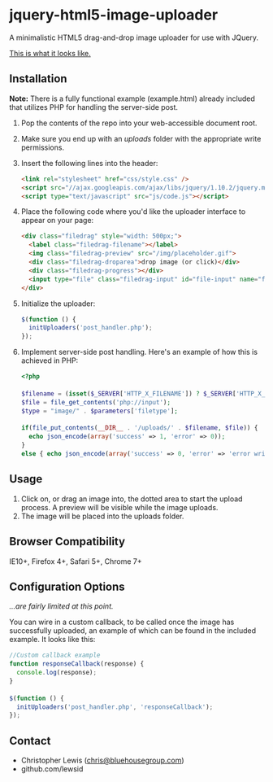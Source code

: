 jquery-html5-image-uploader
===========================

A minimalistic HTML5 drag-and-drop image uploader for use with JQuery. 

[This is what it looks like.](https://raw.github.com/lewsid/jquery-html5-image-uploader/master/img/example.png)

Installation
------------

**Note:** There is a fully functional example (example.html) already included that utilizes PHP for handling the server-side post.

1. Pop the contents of the repo into your web-accessible document root.
2. Make sure you end up with an *uploads* folder with the appropriate write permissions.
3. Insert the following lines into the header:

    ```html
    <link rel="stylesheet" href="css/style.css" />
    <script src="//ajax.googleapis.com/ajax/libs/jquery/1.10.2/jquery.min.js"></script>
    <script type="text/javascript" src="js/code.js"></script>
    ```
4. Place the following code where you'd like the uploader interface to appear on your page:

    ```html
    <div class="filedrag" style="width: 500px;">
      <label class="filedrag-filename"></label>
      <img class="filedrag-preview" src="/img/placeholder.gif">
      <div class="filedrag-droparea">drop image (or click)</div>
      <div class="filedrag-progress"></div>
      <input type="file" class="filedrag-input" id="file-input" name="file-input">
    </div>
    ```

5. Initialize the uploader:

    ```javascript
    $(function () {
      initUploaders('post_handler.php');
    });
    ```
    
6. Implement server-side post handling. Here's an example of how this is achieved in PHP:

    ```php
    <?php
    
    $filename = (isset($_SERVER['HTTP_X_FILENAME']) ? $_SERVER['HTTP_X_FILENAME'] : false);
    $file = file_get_contents('php://input');
    $type = "image/" . $parameters['filetype'];
    
    if(file_put_contents(__DIR__ . '/uploads/' . $filename, $file)) {
      echo json_encode(array('success' => 1, 'error' => 0));
    }
    else { echo json_encode(array('success' => 0, 'error' => 'error writing file')); }
    ```
    
Usage
-----

1. Click on, or drag an image into, the dotted area to start the upload process. A preview will be visible while the image uploads.
2. The image will be placed into the uploads folder.

Browser Compatibility
---------------------

IE10+, Firefox 4+, Safari 5+, Chrome 7+

Configuration Options
---------------------

*...are fairly limited at this point.*

You can wire in a custom callback, to be called once the image has successfully uploaded, an example of which can be found in the included example. It looks like this:

```javascript
//Custom callback example
function responseCallback(response) {
  console.log(response);
}

$(function () {
  initUploaders('post_handler.php', 'responseCallback');
});
```

Contact
-------

- Christopher Lewis (chris@bluehousegroup.com)
- github.com/lewsid
